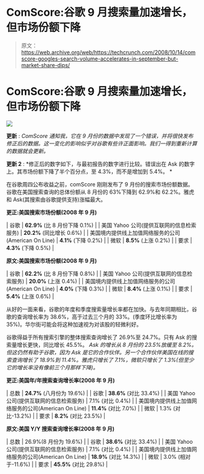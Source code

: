 # ComScore:谷歌 9 月搜索量加速增长，但市场份额下降

> 原文：<https://web.archive.org/web/https://techcrunch.com/2008/10/14/comscore-googles-search-volume-accelerates-in-september-but-market-share-dips/>

# ComScore:谷歌 9 月搜索量加速增长，但市场份额下降

![](img/c043e7fe8bb4726439b0e5857e73c5fc.png)

**更新** : *ComScore 通知我，它在 9 月份的数据中发现了一个错误，并将很快发布修正后的数据。这一变化的影响似乎对谷歌有些许正面影响。我们一得到重新计算的数据就会更新。*

**更新 2** : *修正后的数字如下，与最初报告的数字进行比较。错误出在 Ask 的数字上。其市场份额下降了半个百分点，至 4.3%，而不是增加到 5.4%。
*

在谷歌周四公布收益之前，comScore 刚刚发布了 9 月份的搜索市场份额数据。谷歌在美国搜索查询的总体份额从 8 月份的 63%下降到 62.9%和 62.2%。雅虎和 Ask(其搜索由谷歌提供支持)涨幅最大。

**更正:美国搜索市场份额(2008 年 9 月)**

| 谷歌 | **62.9%** (比 8 月份下降 0.1%) |
| 美国 Yahoo 公司(提供互联网的信息检索服务) | **20.2%** (同比增长 0.6%) |
| 美国境内提供线上加值网络服务的公司(American On Line) | **4.1%** (下降 0.2%) |
| 微软 | **8.5%** (上涨 0.2%) |
| 要求 | **4.3%** (下降 0.5%) |

**原文:美国搜索市场份额(2008 年 9 月)**

| 谷歌 | **62.2%** (比 8 月份下降 0.8%) |
| 美国 Yahoo 公司(提供互联网的信息检索服务) | **20.0%** (上涨 0.4%) |
| 美国境内提供线上加值网络服务的公司(American On Line) | **4.0%** (下降 0.3%) |
| 微软 | **8.4%** (上涨 0.1%) |
| 要求 | **5.4%** (上涨 0.6%) |

从好的一面来看，谷歌的年度和季度搜索量增长率都在加快。与去年同期相比，谷歌的查询增长率为 38.6%，高于过去三个月的 33%。(季度环比增长率为 35%)。华尔街可能会将这种加速视为对该股的轻微利好。

谷歌得益于所有搜索引擎的整体搜索查询增长了 26.9%至 24.7%。只有 Ask 的搜索量增长更快，同比增长 45.5%。 *Ask 的增长从 8 月份的 23.5%放缓至 8.2%。但这仍然有助于谷歌，因为 Ask 是它的合作伙伴。另一个合作伙伴美国在线的搜索查询增长了 18.9%到 11.4%。雅虎只增长了 7.1%，微软只增长了 1.3%(但至少它的增长率没有像前三个月那样下降)。*

**更正:美国年/年搜索查询增长率(2008 年 9 月)**

| 总数 | **24.7%** (八月份为 19.6%) |
| 谷歌 | **38.6%** (对比 33.4%) |
| 美国 Yahoo 公司(提供互联网的信息检索服务) | 7.1% (对比 0.4%) |
| 美国境内提供线上加值网络服务的公司(American On Line) | **11.4%** (对比 7.0%) |
| 微软 | 1.3% (对比-13.2%) |
| 要求 | **8.2%** (对比 23.5%) |

**原文:美国 Y/Y 搜索查询增长率(2008 年 9 月)**

| 总数 | 26.9%(8 月份为 19.6%) |
| 谷歌 | **38.6%** (对比 33.4%) |
| 美国 Yahoo 公司(提供互联网的信息检索服务) | 7.1% (对比 0.4%) |
| 美国境内提供线上加值网络服务的公司(American On Line) | **18.9%** (对比 14.3%) |
| 微软 | 3.0% (相对于-11.6%) |
| 要求 | **45.5%** (对比 29.8%) |